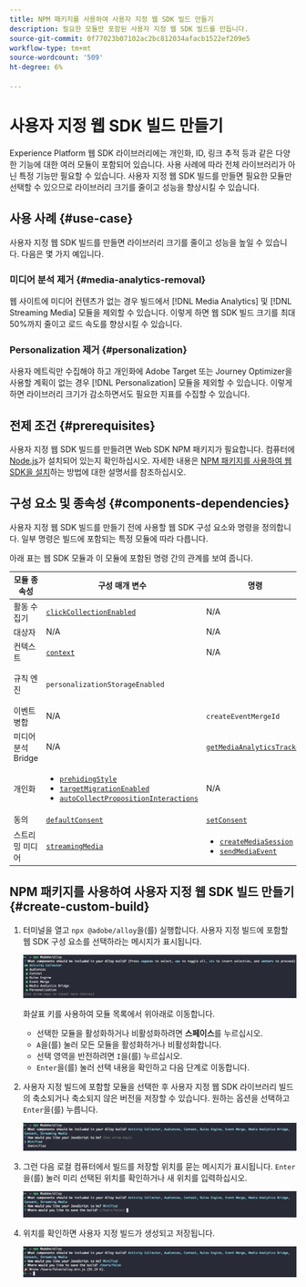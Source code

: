 ```yaml
---
title: NPM 패키지를 사용하여 사용자 지정 웹 SDK 빌드 만들기
description: 필요한 모듈만 포함된 사용자 지정 웹 SDK 빌드를 만듭니다.
source-git-commit: 0f77023b07102ac2bc812034afacb1522ef209e5
workflow-type: tm+mt
source-wordcount: '509'
ht-degree: 6%

---
```



# 사용자 지정 웹 SDK 빌드 만들기

Experience Platform 웹 SDK 라이브러리에는 개인화, ID, 링크 추적 등과 같은 다양한 기능에 대한 여러 모듈이 포함되어 있습니다. 사용 사례에 따라 전체 라이브러리가 아닌 특정 기능만 필요할 수 있습니다. 사용자 지정 웹 SDK 빌드를 만들면 필요한 모듈만 선택할 수 있으므로 라이브러리 크기를 줄이고 성능을 향상시킬 수 있습니다.

## 사용 사례 {#use-case}

사용자 지정 웹 SDK 빌드를 만들면 라이브러리 크기를 줄이고 성능을 높일 수 있습니다. 다음은 몇 가지 예입니다.

### 미디어 분석 제거 {#media-analytics-removal}

웹 사이트에 미디어 컨텐츠가 없는 경우 빌드에서 [!DNL Media Analytics] 및 [!DNL Streaming Media] 모듈을 제외할 수 있습니다. 이렇게 하면 웹 SDK 빌드 크기를 최대 50%까지 줄이고 로드 속도를 향상시킬 수 있습니다.

### Personalization 제거 {#personalization}

사용자 메트릭만 수집해야 하고 개인화에 Adobe Target 또는 Journey Optimizer을 사용할 계획이 없는 경우 [!DNL Personalization] 모듈을 제외할 수 있습니다. 이렇게 하면 라이브러리 크기가 감소하면서도 필요한 지표를 수집할 수 있습니다.

## 전제 조건 {#prerequisites}

사용자 지정 웹 SDK 빌드를 만들려면 Web SDK NPM 패키지가 필요합니다. 컴퓨터에 [Node.js](https://nodejs.org/en/download/package-manager/all)가 설치되어 있는지 확인하십시오. 자세한 내용은 [NPM 패키지를 사용하여 웹 SDK을 설치](npm.md)하는 방법에 대한 설명서를 참조하십시오.

## 구성 요소 및 종속성 {#components-dependencies}

사용자 지정 웹 SDK 빌드를 만들기 전에 사용할 웹 SDK 구성 요소와 명령을 정의합니다. 일부 명령은 빌드에 포함되는 특정 모듈에 따라 다릅니다.

아래 표는 웹 SDK 모듈과 이 모듈에 포함된 명령 간의 관계를 보여 줍니다.

| 모듈 종속성 | 구성 매개 변수 | 명령 | 크기 범주 |
|---------|----------|---------|---------|
| 활동 수집기 | [`clickCollectionEnabled`](../commands/configure/clickcollectionenabled.md) | N/A | 보통 |
| 대상자 | N/A | N/A | 소규모 |
| 컨텍스트 | [`context`](../commands/configure/context.md) | N/A | 소규모 |
| 규칙 엔진 | `personalizationStorageEnabled` | | <ul><li>`evaluateRulesets`</li><li>[`subscribeRulesetItems`](../commands/subscriberulesetitems.md)</li></ul> | 보통 |
| 이벤트 병합 | N/A | `createEventMergeId` | 소규모 |
| 미디어 분석 Bridge | N/A | [`getMediaAnalyticsTracker`](../commands/getmediaanalyticstracker.md) | 대규모 |
| 개인화 | <ul><li>[`prehidingStyle`](../commands/configure/prehidingstyle.md)</li><li>[`targetMigrationEnabled`](../commands/configure/targetmigrationenabled.md)</li><li>[`autoCollectPropositionInteractions`](../commands/configure/autocollectpropositioninteractions.md)</li></ul> | N/A | 대규모 |
| 동의 | [`defaultConsent`](../commands/configure/defaultconsent.md) | [`setConsent`](../commands/setconsent.md) | 소규모 |
| 스트리밍 미디어 | [`streamingMedia`](../commands/configure/streamingmedia.md) | <ul><li>[`createMediaSession`](../commands/createmediasession.md)</li><li>[`sendMediaEvent`](../commands/sendmediaevent.md)</li></ul> | 대규모 |

## NPM 패키지를 사용하여 사용자 지정 웹 SDK 빌드 만들기 {#create-custom-build}

1. 터미널을 열고 `npx @adobe/alloy`을(를) 실행합니다. 사용자 지정 빌드에 포함할 웹 SDK 구성 요소를 선택하라는 메시지가 표시됩니다.

   ![사용자 지정 빌드 모듈 선택을 보여 주는 터미널의 이미지입니다.](../assets/custom-build/npx.png)

   화살표 키를 사용하여 모듈 목록에서 위아래로 이동합니다.

   * 선택한 모듈을 활성화하거나 비활성화하려면 **스페이스**&#x200B;를 누르십시오.
   * `A`을(를) 눌러 모든 모듈을 활성화하거나 비활성화합니다.
   * 선택 영역을 반전하려면 `I`을(를) 누르십시오.
   * `Enter`을(를) 눌러 선택 내용을 확인하고 다음 단계로 이동합니다.

1. 사용자 지정 빌드에 포함할 모듈을 선택한 후 사용자 지정 웹 SDK 라이브러리 빌드의 축소되거나 축소되지 않은 버전을 저장할 수 있습니다. 원하는 옵션을 선택하고 `Enter`을(를) 누릅니다.

   ![사용자 지정 빌드를 축소하는 선택을 표시하는 터미널의 이미지입니다.](../assets/custom-build/minify.png)

1. 그런 다음 로컬 컴퓨터에서 빌드를 저장할 위치를 묻는 메시지가 표시됩니다. `Enter`을(를) 눌러 미리 선택된 위치를 확인하거나 새 위치를 입력하십시오.

   ![사용자 지정 빌드 저장 옵션을 표시하는 터미널의 이미지입니다.](../assets/custom-build/save.png)

1. 위치를 확인하면 사용자 지정 빌드가 생성되고 저장됩니다.

   ![사용자 지정 빌드 저장 위치를 표시하는 터미널 이미지입니다.](../assets/custom-build/saved.png)


